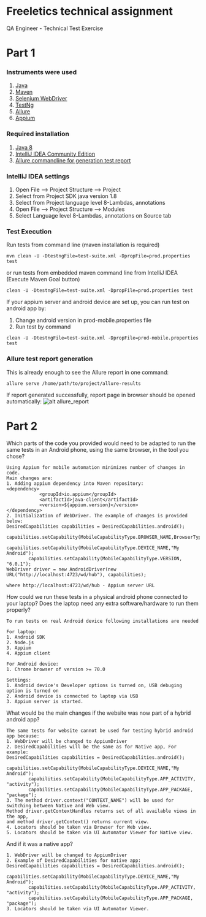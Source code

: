 # Freeletics technical assignment
QA Engineer - Technical Test Exercise

# Part 1

### Instruments were used
1. [Java](https://www.oracle.com/java/)
2. [Maven](https://maven.apache.org/)
3. [Selenium WebDriver](https://www.seleniumhq.org/projects/webdriver/)
4. [TestNg](https://testng.org)
5. [Allure](http://allure.qatools.ru/)
6. [Appium](http://appium.io/)

### Required installation
1. [Java 8](https://www.oracle.com/technetwork/java/javase/downloads/jdk8-downloads-2133151.html)
2. [IntelliJ IDEA Community Edition](https://www.jetbrains.com/idea/download)
3. [Allure commandline for generation test report](https://docs.qameta.io/allure/#_installing_a_commandline)

### IntelliJ IDEA settings
1. Open File --> Project Structure --> Project
2. Select from Project SDK java version 1.8
3. Select from Project language level 8-Lambdas, annotations
4. Open File --> Project Structure --> Modules
5. Select Language level 8-Lambdas, annotations on Source tab


### Test Execution
Run tests from command line (maven installation is required)
```
mvn clean -U -DtestngFile=test-suite.xml -DpropFile=prod.properties test
```
or
run tests from embedded maven command line from IntelliJ IDEA (Execute Maven Goal button)
```
clean -U -DtestngFile=test-suite.xml -DpropFile=prod.properties test
```
If your appium server and android device are set up, you can run test on android app by:
1. Change android version in prod-mobile.properties file
2. Run test by command
```
clean -U -DtestngFile=test-suite.xml -DpropFile=prod-mobile.properties test
```

### Allure test report generation
This is already enough to see the Allure report in one command:
```
allure serve /home/path/to/project/allure-results
```
If report generated successfully, report page in browser should be opened automatically:
![alt allure_report](https://github.com/olenakhom/freeletics-technical-assignment/tree/master/src/test/resources/allure_report.png)

# Part 2

Which parts of the code you provided would need to be adapted to run the same
tests in an Android phone, using the same browser, in the tool you chose?
```
Using Appium for mobile automation minimizes number of changes in code. 
Main changes are:
1. Adding appium dependency into Maven repository:
<dependency>
            <groupId>io.appium</groupId>
            <artifactId>java-client</artifactId>
            <version>${appium.version}</version>
</dependency>
2. Initialization of WebDriver. The example of changes is provided below:
DesiredCapabilities capabilities = DesiredCapabilities.android();
        capabilities.setCapability(MobileCapabilityType.BROWSER_NAME,BrowserType.CHROME);
        capabilities.setCapability(MobileCapabilityType.DEVICE_NAME,"My Android");
        capabilities.setCapability(MobileCapabilityType.VERSION, "6.0.1");
WebDriver driver = new AndroidDriver(new URL("http://localhost:4723/wd/hub"), capabilities); 

where http://localhost:4723/wd/hub - Appium server URL
```
How could we run these tests in a physical android phone connected to your laptop?
Does the laptop need any extra software/hardware to run them properly?
```
To run tests on real Android device following installations are needed 

For laptop:
1. Android SDK
2. Node.js
3. Appium
4. Appium client 

For Android device:
1. Chrome browser of version >= 70.0

Settings:
1. Android device's Developer options is turned on, USB debuging option is turned on
2. Android device is connected to laptop via USB
3. Appium server is started.
```
What would be the main changes if the website was now part of a hybrid android
app?
```
The same tests for website cannot be used for testing hybrid android app because:
1. WebDriver will be changed to AppiumDriver
2. DesiredCapabilities will be the same as for Native app, For example:
DesiredCapabilities capabilities = DesiredCapabilities.android();
        capabilities.setCapability(MobileCapabilityType.DEVICE_NAME,"My Android");
        capabilities.setCapability(MobileCapabilityType.APP_ACTIVITY, "activity");
        capabilities.setCapability(MobileCapabilityType.APP_PACKAGE, "package");
3. The method driver.context("CONTEXT_NAME") will be used for switching between Native and Web view. 
Method driver.getContextHandles returns set of all available views in the app, 
and method driver.getContext() returns current view.
4. Locators should be taken via Browser for Web view.
5. Locators should be taken via UI Automator Viewer for Native view.   
```
And if it was a native app?
```
1. WebDriver will be changed to AppiumDriver
2. Example of DesiredCapabilities for native app:
DesiredCapabilities capabilities = DesiredCapabilities.android();
        capabilities.setCapability(MobileCapabilityType.DEVICE_NAME,"My Android");
        capabilities.setCapability(MobileCapabilityType.APP_ACTIVITY, "activity");
        capabilities.setCapability(MobileCapabilityType.APP_PACKAGE, "package");
3. Locators should be taken via UI Automator Viewer.
```

